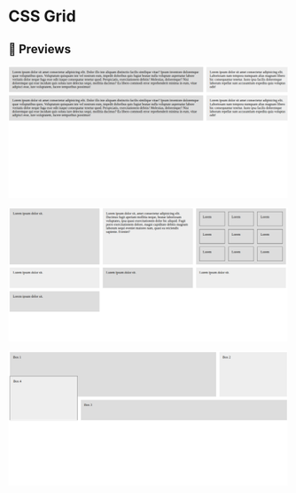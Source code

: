 # CSS Grid

## :eyes: Previews

![Preview 1](preview1.png)

![Preview 2](preview2.png)

![Preview 3](preview3.png)
